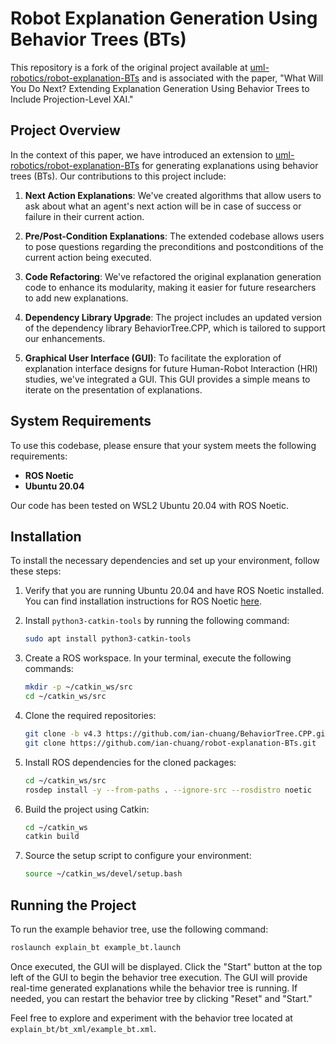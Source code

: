 # Robot Explanation Generation Using Behavior Trees (BTs)

This repository is a fork of the original project available at [uml-robotics/robot-explanation-BTs](https://github.com/uml-robotics/robot-explanation-BTs) and is associated with the paper, "What Will You Do Next? Extending Explanation Generation Using Behavior Trees to Include Projection-Level XAI."

## Project Overview

In the context of this paper, we have introduced an extension to [uml-robotics/robot-explanation-BTs](https://github.com/uml-robotics/robot-explanation-BTs) for generating explanations using behavior trees (BTs). Our contributions to this project include:

1. **Next Action Explanations**: We've created algorithms that allow users to ask about what an agent's next action will be in case of success or failure in their current action.

2. **Pre/Post-Condition Explanations**: The extended codebase allows users to pose questions regarding the preconditions and postconditions of the current action being executed.

3. **Code Refactoring**: We've refactored the original explanation generation code to enhance its modularity, making it easier for future researchers to add new explanations.

4. **Dependency Library Upgrade**: The project includes an updated version of the dependency library BehaviorTree.CPP, which is tailored to support our enhancements.

5. **Graphical User Interface (GUI)**: To facilitate the exploration of explanation interface designs for future Human-Robot Interaction (HRI) studies, we've integrated a GUI. This GUI provides a simple means to iterate on the presentation of explanations.

## System Requirements

To use this codebase, please ensure that your system meets the following requirements:

- **ROS Noetic**
- **Ubuntu 20.04**

Our code has been tested on WSL2 Ubuntu 20.04 with ROS Noetic.

## Installation

To install the necessary dependencies and set up your environment, follow these steps:

1. Verify that you are running Ubuntu 20.04 and have ROS Noetic installed. You can find installation instructions for ROS Noetic [here](https://wiki.ros.org/noetic/Installation/Ubuntu).

2. Install `python3-catkin-tools` by running the following command:

   ```bash
   sudo apt install python3-catkin-tools
   ```

3. Create a ROS workspace. In your terminal, execute the following commands:

   ```bash
   mkdir -p ~/catkin_ws/src
   cd ~/catkin_ws/src
   ```

4. Clone the required repositories:

   ```bash
   git clone -b v4.3 https://github.com/ian-chuang/BehaviorTree.CPP.git
   git clone https://github.com/ian-chuang/robot-explanation-BTs.git
   ```

5. Install ROS dependencies for the cloned packages:

   ```bash
   cd ~/catkin_ws/src
   rosdep install -y --from-paths . --ignore-src --rosdistro noetic
   ```

6. Build the project using Catkin:

   ```bash
   cd ~/catkin_ws
   catkin build
   ```

7. Source the setup script to configure your environment:

   ```bash
   source ~/catkin_ws/devel/setup.bash
   ```

## Running the Project

To run the example behavior tree, use the following command:

```bash
roslaunch explain_bt example_bt.launch
```

Once executed, the GUI will be displayed. Click the "Start" button at the top left of the GUI to begin the behavior tree execution. The GUI will provide real-time generated explanations while the behavior tree is running. If needed, you can restart the behavior tree by clicking "Reset" and "Start."

Feel free to explore and experiment with the behavior tree located at `explain_bt/bt_xml/example_bt.xml`.